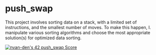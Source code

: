 # push_swap
This project involves sorting data on a stack, with a limited set of instructions, and the smallest number of moves. To make this happen, I. manipulate various sorting algorithms and choose the most appropriate solution(s) for optimized data sorting.

[![nvan-den's 42 push_swap Score](https://badge42.vercel.app/api/v2/cljy4xxx3005908ldv6yvd2la/project/3082407)](https://github.com/JaeSeoKim/badge42)
